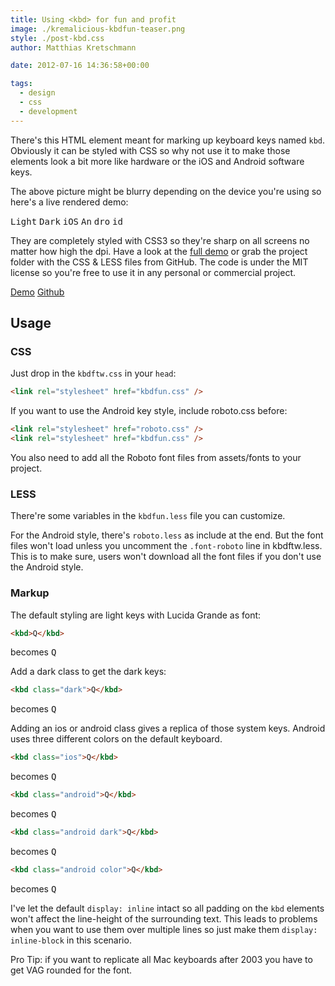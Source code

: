 ```yaml
---
title: Using <kbd> for fun and profit
image: ./kremalicious-kbdfun-teaser.png
style: ./post-kbd.css
author: Matthias Kretschmann

date: 2012-07-16 14:36:58+00:00

tags:
  - design
  - css
  - development
---
```


There's this HTML element meant for marking up keyboard keys named `kbd`. Obviously it can be styled with CSS so why not use it to make those elements look a bit more like hardware or the iOS and Android software keys.

The above picture might be blurry depending on the device you're using so here's a live rendered demo:

<kbd>Light</kbd> <kbd class="dark">Dark</kbd> <kbd class="ios">iOS</kbd> <kbd class="android">An</kbd> <kbd class="android dark">dro</kbd> <kbd class="android color">id</kbd>

They are completely styled with CSS3 so they're sharp on all screens no matter how high the dpi. Have a look at the [full demo](http://lab.kremalicious.com/kbdfun/) or grab the project folder with the CSS & LESS files from GitHub. The code is under the MIT license so you're free to use it in any personal or commercial project.

<p class="content-download">
    <a class="btn btn-primary icon-compass" href="http://lab.kremalicious.com/kbdfun/">Demo</a>
    <a class="icon-github btn" href="https://github.com/kremalicious/kbdfun/">Github</a>
</p>

## Usage

### CSS

Just drop in the `kbdftw.css` in your `head`:

```html
<link rel="stylesheet" href="kbdfun.css" />
```

If you want to use the Android key style, include roboto.css before:

```html
<link rel="stylesheet" href="roboto.css" />
<link rel="stylesheet" href="kbdfun.css" />
```

You also need to add all the Roboto font files from assets/fonts to your project.

### LESS

There're some variables in the `kbdfun.less` file you can customize.

For the Android style, there's `roboto.less` as include at the end. But the font files won't load unless you uncomment the `.font-roboto` line in kbdftw.less. This is to make sure, users won't download all the font files if you don't use the Android style.

### Markup

The default styling are light keys with Lucida Grande as font:

```html
<kbd>Q</kbd>
```

becomes <kbd>Q</kbd>

Add a dark class to get the dark keys:

```html
<kbd class="dark">Q</kbd>
```

becomes <kbd class="dark">Q</kbd>

Adding an ios or android class gives a replica of those system keys. Android uses three different colors on the default keyboard.

```html
<kbd class="ios">Q</kbd>
```

becomes <kbd class="ios">Q</kbd>

```html
<kbd class="android">Q</kbd>
```

becomes <kbd class="android">Q</kbd>

```html
<kbd class="android dark">Q</kbd>
```

becomes <kbd class="android dark">Q</kbd>

```html
<kbd class="android color">Q</kbd>
```

becomes <kbd class="android color">Q</kbd>

I've let the default `display: inline` intact so all padding on the `kbd` elements won't affect the line-height of the surrounding text. This leads to problems when you want to use them over multiple lines so just make them `display: inline-block` in this scenario.

Pro Tip: if you want to replicate all Mac keyboards after 2003 you have to get VAG rounded for the font.
